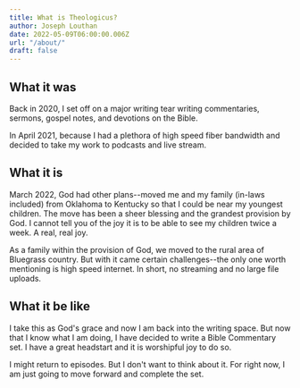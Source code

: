 ```yaml
---
title: What is Theologicus?
author: Joseph Louthan
date: 2022-05-09T06:00:00.006Z
url: "/about/"
draft: false
---
```

## What it was

Back in 2020, I set off on a major writing tear writing commentaries, sermons, gospel notes, and devotions on the Bible.

In April 2021, because I had a plethora of high speed fiber bandwidth and decided to take my work to podcasts and live stream.

## What it is

March 2022, God had other plans--moved me and my family (in-laws included) from Oklahoma to Kentucky so that I could be near my youngest children. The move has been a sheer blessing and the grandest provision by God. I cannot tell you of the joy it is to be able to see my children twice a week. A real, real joy.

As a family within the provision of God, we moved to the rural area of Bluegrass country. But with it came certain challenges--the only one worth mentioning is high speed internet. In short, no streaming and no large file uploads.

## What it be like

I take this as God's grace and now I am back into the writing space. But now that I know what I am doing, I have decided to write a Bible Commentary set. I have a great headstart and it is worshipful joy to do so.

I might return to episodes. But I don't want to think about it. For right now, I am just going to move forward and complete the set.
